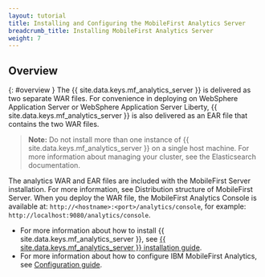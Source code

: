 ```yaml
---
layout: tutorial
title: Installing and Configuring the MobileFirst Analytics Server	
breadcrumb_title: Installing MobileFirst Analytics Server
weight: 7
---
```

<!-- NLS_CHARSET=UTF-8 -->
## Overview
{: #overview }
The {{ site.data.keys.mf_analytics_server }} is delivered as two separate WAR files. For convenience in deploying on WebSphere  Application Server or WebSphere Application Server Liberty, {{ site.data.keys.mf_analytics_server }} is also delivered as an EAR file that contains the two WAR files.

> **Note:** Do not install more than one instance of {{ site.data.keys.mf_analytics_server }} on a single host machine. For more information about managing your cluster, see the Elasticsearch documentation.

The analytics WAR and EAR files are included with the MobileFirst Server installation. For more information, see Distribution structure of MobileFirst Server. When you deploy the WAR file, the MobileFirst Analytics Console is available at: `http://<hostname>:<port>/analytics/console`, for example: `http://localhost:9080/analytics/console`.

* For more information about how to install {{ site.data.keys.mf_analytics_server }}, see [{{ site.data.keys.mf_analytics_server }} installation guide](installation).
* For more information about how to configure IBM MobileFirst Analytics, see [Configuration guide](configuration).
